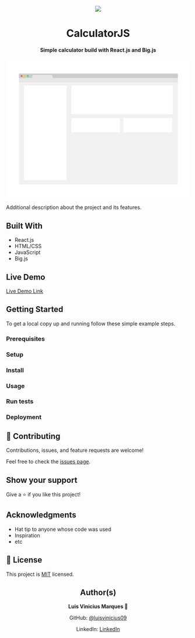 <p align="center">
  <img src="https://img.shields.io/badge/Microverse-blueviolet">
</p>
  
<h1 align="center">
  CalculatorJS
</h1>

<h4 align="center">
  Simple calculator build with React.js and Big.js
</h4>

<p align="center">
  <img src="./app_screenshot.png">
</p>
  
Additional description about the project and its features.

## Built With

- React.js
- HTML/CSS
- JavaScript
- Big.js

## Live Demo

[Live Demo Link](https://calcreact223.herokuapp.com)


## Getting Started


To get a local copy up and running follow these simple example steps.

### Prerequisites

### Setup

### Install

### Usage

### Run tests

### Deployment


## 🤝 Contributing

Contributions, issues, and feature requests are welcome!

Feel free to check the [issues page](https://github.com/luisvinicius09/calculatorReact/issues).

## Show your support

Give a ⭐️ if you like this project!

## Acknowledgments

- Hat tip to anyone whose code was used
- Inspiration
- etc

## 📝 License

This project is [MIT](lic.url) licensed.

<h2 align="center">
  Author(s)  
</h2>

<p align="center">
  <strong>Luis Vinicius Marques 👤</strong>  
</p>

<p align="center">
  GitHub: <a href="https://github.com/luisvinicius09">@luisvinicius09</a>
</p>
<p align="center">
  LinkedIn: <a href="https://linkedin.com/linkedinhandle">LinkedIn</a>
</p>
